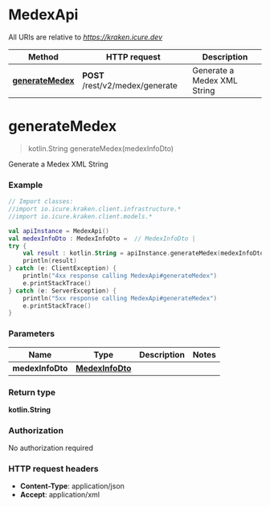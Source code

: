# MedexApi

All URIs are relative to *https://kraken.icure.dev*

Method | HTTP request | Description
------------- | ------------- | -------------
[**generateMedex**](MedexApi.md#generateMedex) | **POST** /rest/v2/medex/generate | Generate a Medex XML String


<a name="generateMedex"></a>
# **generateMedex**
> kotlin.String generateMedex(medexInfoDto)

Generate a Medex XML String

### Example
```kotlin
// Import classes:
//import io.icure.kraken.client.infrastructure.*
//import io.icure.kraken.client.models.*

val apiInstance = MedexApi()
val medexInfoDto : MedexInfoDto =  // MedexInfoDto |
try {
    val result : kotlin.String = apiInstance.generateMedex(medexInfoDto)
    println(result)
} catch (e: ClientException) {
    println("4xx response calling MedexApi#generateMedex")
    e.printStackTrace()
} catch (e: ServerException) {
    println("5xx response calling MedexApi#generateMedex")
    e.printStackTrace()
}
```

### Parameters

Name | Type | Description  | Notes
------------- | ------------- | ------------- | -------------
 **medexInfoDto** | [**MedexInfoDto**](MedexInfoDto.md)|  |

### Return type

**kotlin.String**

### Authorization

No authorization required

### HTTP request headers

 - **Content-Type**: application/json
 - **Accept**: application/xml
